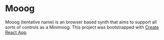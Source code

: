 # Mooog

Mooog (tentative name) is an browser based synth that aims to support all sorts of controls as a Minimoog. This project was bootstrapped with [Create React App](https://github.com/facebook/create-react-app).
